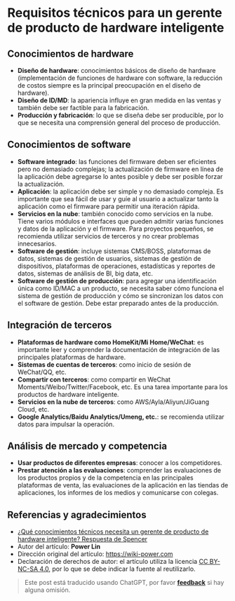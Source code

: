 # Requisitos técnicos para un gerente de producto de hardware inteligente

## Conocimientos de hardware

- **Diseño de hardware**: conocimientos básicos de diseño de hardware (implementación de funciones de hardware con software, la reducción de costos siempre es la principal preocupación en el diseño de hardware).
- **Diseño de ID/MD**: la apariencia influye en gran medida en las ventas y también debe ser factible para la fabricación.
- **Producción y fabricación**: lo que se diseña debe ser producible, por lo que se necesita una comprensión general del proceso de producción.

## Conocimientos de software

- **Software integrado**: las funciones del firmware deben ser eficientes pero no demasiado complejas; la actualización de firmware en línea de la aplicación debe agregarse lo antes posible y debe ser posible forzar la actualización.
- **Aplicación**: la aplicación debe ser simple y no demasiado compleja. Es importante que sea fácil de usar y guíe al usuario a actualizar tanto la aplicación como el firmware para permitir una iteración rápida.
- **Servicios en la nube**: también conocido como servicios en la nube. Tiene varios módulos e interfaces que pueden admitir varias funciones y datos de la aplicación y el firmware. Para proyectos pequeños, se recomienda utilizar servicios de terceros y no crear problemas innecesarios.
- **Software de gestión**: incluye sistemas CMS/BOSS, plataformas de datos, sistemas de gestión de usuarios, sistemas de gestión de dispositivos, plataformas de operaciones, estadísticas y reportes de datos, sistemas de análisis de BI, big data, etc.
- **Software de gestión de producción**: para agregar una identificación única como ID/MAC a un producto, se necesita saber cómo funciona el sistema de gestión de producción y cómo se sincronizan los datos con el software de gestión. Debe estar preparado antes de la producción.

## Integración de terceros

- **Plataformas de hardware como HomeKit/Mi Home/WeChat**: es importante leer y comprender la documentación de integración de las principales plataformas de hardware.
- **Sistemas de cuentas de terceros**: como inicio de sesión de WeChat/QQ, etc.
- **Compartir con terceros**: como compartir en WeChat Moments/Weibo/Twitter/Facebook, etc. Es una tarea importante para los productos de hardware inteligente.
- **Servicios en la nube de terceros**: como AWS/Ayla/Aliyun/JiGuang Cloud, etc.
- **Google Analytics/Baidu Analytics/Umeng, etc.**: se recomienda utilizar datos para impulsar la operación.

## Análisis de mercado y competencia

- **Usar productos de diferentes empresas**: conocer a los competidores.
- **Prestar atención a las evaluaciones**: comprender las evaluaciones de los productos propios y de la competencia en las principales plataformas de venta, las evaluaciones de la aplicación en las tiendas de aplicaciones, los informes de los medios y comunicarse con colegas.

## Referencias y agradecimientos

- [¿Qué conocimientos técnicos necesita un gerente de producto de hardware inteligente? Respuesta de Spencer](https://www.zhihu.com/question/22448655/answer/35901439)
- Autor del artículo: **Power Lin**
- Dirección original del artículo: <https://wiki-power.com>
- Declaración de derechos de autor: el artículo utiliza la licencia [CC BY-NC-SA 4.0](https://creativecommons.org/licenses/by/4.0/deed.zh), por lo que se debe indicar la fuente al reutilizarlo.

> Este post está traducido usando ChatGPT, por favor [**feedback**](https://github.com/linyuxuanlin/Wiki_MkDocs/issues/new) si hay alguna omisión.